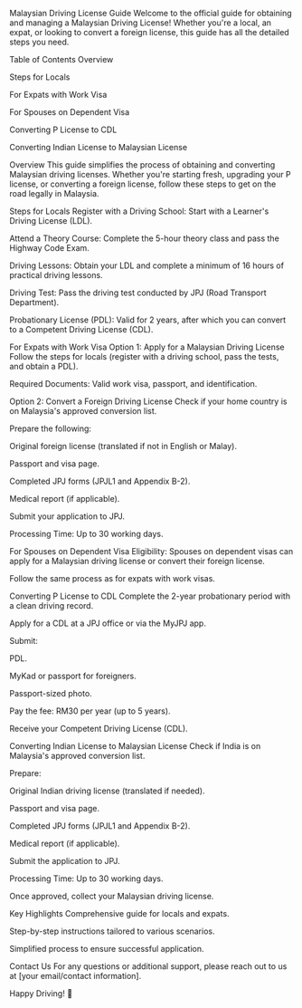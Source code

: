Malaysian Driving License Guide
Welcome to the official guide for obtaining and managing a Malaysian Driving License! Whether you're a local, an expat, or looking to convert a foreign license, this guide has all the detailed steps you need.

Table of Contents
Overview

Steps for Locals

For Expats with Work Visa

For Spouses on Dependent Visa

Converting P License to CDL

Converting Indian License to Malaysian License

Overview
This guide simplifies the process of obtaining and converting Malaysian driving licenses. Whether you're starting fresh, upgrading your P license, or converting a foreign license, follow these steps to get on the road legally in Malaysia.

Steps for Locals
Register with a Driving School: Start with a Learner's Driving License (LDL).

Attend a Theory Course: Complete the 5-hour theory class and pass the Highway Code Exam.

Driving Lessons: Obtain your LDL and complete a minimum of 16 hours of practical driving lessons.

Driving Test: Pass the driving test conducted by JPJ (Road Transport Department).

Probationary License (PDL): Valid for 2 years, after which you can convert to a Competent Driving License (CDL).

For Expats with Work Visa
Option 1: Apply for a Malaysian Driving License
Follow the steps for locals (register with a driving school, pass the tests, and obtain a PDL).

Required Documents: Valid work visa, passport, and identification.

Option 2: Convert a Foreign Driving License
Check if your home country is on Malaysia's approved conversion list.

Prepare the following:

Original foreign license (translated if not in English or Malay).

Passport and visa page.

Completed JPJ forms (JPJL1 and Appendix B-2).

Medical report (if applicable).

Submit your application to JPJ.

Processing Time: Up to 30 working days.

For Spouses on Dependent Visa
Eligibility: Spouses on dependent visas can apply for a Malaysian driving license or convert their foreign license.

Follow the same process as for expats with work visas.

Converting P License to CDL
Complete the 2-year probationary period with a clean driving record.

Apply for a CDL at a JPJ office or via the MyJPJ app.

Submit:

PDL.

MyKad or passport for foreigners.

Passport-sized photo.

Pay the fee: RM30 per year (up to 5 years).

Receive your Competent Driving License (CDL).

Converting Indian License to Malaysian License
Check if India is on Malaysia's approved conversion list.

Prepare:

Original Indian driving license (translated if needed).

Passport and visa page.

Completed JPJ forms (JPJL1 and Appendix B-2).

Medical report (if applicable).

Submit the application to JPJ.

Processing Time: Up to 30 working days.

Once approved, collect your Malaysian driving license.

Key Highlights
Comprehensive guide for locals and expats.

Step-by-step instructions tailored to various scenarios.

Simplified process to ensure successful application.

Contact Us
For any questions or additional support, please reach out to us at [your email/contact information].

Happy Driving! 🚗
